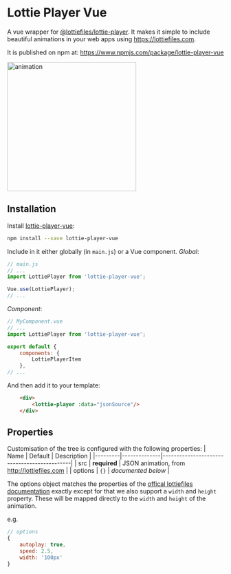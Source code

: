 # Lottie Player Vue
A vue wrapper for [@lottiefiles/lottie-player](https://www.npmjs.com/package/@lottiefiles/lottie-player). It makes it simple to include beautiful animations in your web apps using https://lottiefiles.com.

It is published on npm at: https://www.npmjs.com/package/lottie-player-vue

<img src="https://github.com/michaelfitzhavey/lottie-player-vue/raw/master/animation.gif" alt="animation" width="300px">

## Installation

Install [lottie-player-vue](https://www.npmjs.com/package/lottie-player-vue):
```bash
npm install --save lottie-player-vue
```

Include in it either globally (in `main.js`) or a Vue component.
_Global_:
```js
// main.js
// ...
import LottiePlayer from 'lottie-player-vue';

Vue.use(LottiePlayer);
// ...
```
_Component_:
```js
// MyComponent.vue
// ...
import LottiePlayer from 'lottie-player-vue';

export default {
	components: {
		LottiePlayerItem
	},
// ...
```

And then add it to your template:
```html
	<div>
		<lottie-player :data="jsonSource"/>
	</div>
```

## Properties
Customisation of the tree is configured with the following properties:
| Name    | Default      | Description                                 |
|---------|--------------|---------------------------------------------|
| src     | **required** | JSON animation, from http://lottiefiles.com |
| options | `{}`         | _documented below_                          |

The options object matches the properties of the [offical lottiefiles documentation](https://www.npmjs.com/package/@lottiefiles/lottie-player#properties) exactly except for that we also support a `width` and `height` property. These will be mapped directly to the `width` and `height` of the animation.

e.g.
```js
// options
{
	autoplay: true,
	speed: 2.5,
	width: '100px'
}
```